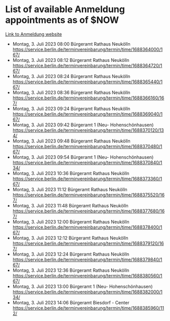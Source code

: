 # List of available Anmeldung appointments as of $NOW
[Link to Anmeldung website](https://service.berlin.de/terminvereinbarung/termin/tag.php?termin=1&anliegen[]=120686&dienstleisterlist=122210,122217,327316,122219,327312,122227,327314,122231,327346,122243,327348,122254,122252,329742,122260,329745,122262,329748,122271,327278,122273,327274,122277,327276,330436,122280,327294,122282,327290,122284,327292,122291,327270,122285,327266,122286,327264,122296,327268,150230,329760,122297,327286,122294,327284,122312,329763,122314,329775,122304,327330,122311,327334,122309,327332,317869,122281,327352,122279,329772,122283,122276,327324,122274,327326,122267,329766,122246,327318,122251,327320,122257,327322,122208,327298,122226,327300&herkunft=http%3A%2F%2Fservice.berlin.de%2Fdienstleistung%2F120686%2F)
- Montag, 3. Juli 2023 08:00 Bürgeramt Rathaus Neukölln https://service.berlin.de/terminvereinbarung/termin/time/1688364000/167/
- Montag, 3. Juli 2023 08:12 Bürgeramt Rathaus Neukölln https://service.berlin.de/terminvereinbarung/termin/time/1688364720/167/
- Montag, 3. Juli 2023 08:24 Bürgeramt Rathaus Neukölln https://service.berlin.de/terminvereinbarung/termin/time/1688365440/167/
- Montag, 3. Juli 2023 08:36 Bürgeramt Rathaus Neukölln https://service.berlin.de/terminvereinbarung/termin/time/1688366160/167/
- Montag, 3. Juli 2023 09:24 Bürgeramt Rathaus Neukölln https://service.berlin.de/terminvereinbarung/termin/time/1688369040/167/
- Montag, 3. Juli 2023 09:42 Bürgeramt 1 (Neu- Hohenschönhausen) https://service.berlin.de/terminvereinbarung/termin/time/1688370120/134/
- Montag, 3. Juli 2023 09:48 Bürgeramt Rathaus Neukölln https://service.berlin.de/terminvereinbarung/termin/time/1688370480/167/
- Montag, 3. Juli 2023 09:54 Bürgeramt 1 (Neu- Hohenschönhausen) https://service.berlin.de/terminvereinbarung/termin/time/1688370840/134/
- Montag, 3. Juli 2023 10:36 Bürgeramt Rathaus Neukölln https://service.berlin.de/terminvereinbarung/termin/time/1688373360/167/
- Montag, 3. Juli 2023 11:12 Bürgeramt Rathaus Neukölln https://service.berlin.de/terminvereinbarung/termin/time/1688375520/167/
- Montag, 3. Juli 2023 11:48 Bürgeramt Rathaus Neukölln https://service.berlin.de/terminvereinbarung/termin/time/1688377680/167/
- Montag, 3. Juli 2023 12:00 Bürgeramt Rathaus Neukölln https://service.berlin.de/terminvereinbarung/termin/time/1688378400/167/
- Montag, 3. Juli 2023 12:12 Bürgeramt Rathaus Neukölln https://service.berlin.de/terminvereinbarung/termin/time/1688379120/167/
- Montag, 3. Juli 2023 12:24 Bürgeramt Rathaus Neukölln https://service.berlin.de/terminvereinbarung/termin/time/1688379840/167/
- Montag, 3. Juli 2023 12:36 Bürgeramt Rathaus Neukölln https://service.berlin.de/terminvereinbarung/termin/time/1688380560/167/
- Montag, 3. Juli 2023 13:00 Bürgeramt 1 (Neu- Hohenschönhausen) https://service.berlin.de/terminvereinbarung/termin/time/1688382000/134/
- Montag, 3. Juli 2023 14:06 Bürgeramt Biesdorf - Center https://service.berlin.de/terminvereinbarung/termin/time/1688385960/112/
